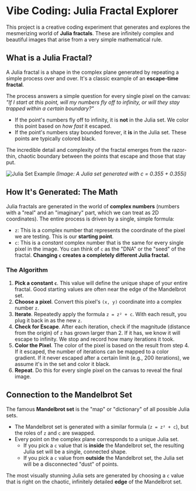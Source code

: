 # Vibe Coding: Julia Fractal Explorer

This project is a creative coding experiment that generates and explores the mesmerizing world of **Julia fractals**. These are infinitely complex and beautiful images that arise from a very simple mathematical rule.

## What is a Julia Fractal?

A Julia fractal is a shape in the complex plane generated by repeating a simple process over and over. It's a classic example of an **escape-time fractal**.

The process answers a simple question for every single pixel on the canvas: *"If I start at this point, will my numbers fly off to infinity, or will they stay trapped within a certain boundary?"*

-   If the point's numbers fly off to infinity, it is **not** in the Julia set. We color this point based on *how fast* it escaped.
-   If the point's numbers stay bounded forever, it **is** in the Julia set. These points are typically colored black.

The incredible detail and complexity of the fractal emerges from the razor-thin, chaotic boundary between the points that escape and those that stay put.

![Julia Set Example](https://upload.wikimedia.org/wikipedia/commons/a/a4/Julia_set_-_Location_0.355_0.355.png)
*(Image: A Julia set generated with c = 0.355 + 0.355i)*

## How It's Generated: The Math

Julia fractals are generated in the world of **complex numbers** (numbers with a "real" and an "imaginary" part, which we can treat as 2D coordinates). The entire process is driven by a single, simple formula:


-   `z`: This is a complex number that represents the coordinate of the pixel we are testing. This is our **starting point**.
-   `c`: This is a *constant* complex number that is the same for every single pixel in the image. You can think of `c` as the "DNA" or the "seed" of the fractal. **Changing `c` creates a completely different Julia fractal.**

### The Algorithm

1.  **Pick a constant `c`**. This value will define the unique shape of your entire fractal. Good starting values are often near the edge of the Mandelbrot set.
2.  **Choose a pixel**. Convert this pixel's `(x, y)` coordinate into a complex number `z`.
3.  **Iterate**. Repeatedly apply the formula `z = z² + c`. With each result, you plug it back in as the new `z`.
4.  **Check for Escape**. After each iteration, check if the magnitude (distance from the origin) of `z` has grown larger than 2. If it has, we know it will escape to infinity. We stop and record how many iterations it took.
5.  **Color the Pixel**. The color of the pixel is based on the result from step 4. If it escaped, the number of iterations can be mapped to a color gradient. If it never escaped after a certain limit (e.g., 200 iterations), we assume it's in the set and color it black.
6.  **Repeat**. Do this for every single pixel on the canvas to reveal the final image.

## Connection to the Mandelbrot Set

The famous **Mandelbrot set** is the "map" or "dictionary" of all possible Julia sets.

-   The Mandelbrot set is generated with a similar formula (`z = z² + c`), but the roles of `z` and `c` are swapped.
-   Every point on the complex plane corresponds to a unique Julia set.
    -   If you pick a `c` value that is **inside** the Mandelbrot set, the resulting Julia set will be a single, connected shape.
    -   If you pick a `c` value from **outside** the Mandelbrot set, the Julia set will be a disconnected "dust" of points.

The most visually stunning Julia sets are generated by choosing a `c` value that is right on the chaotic, infinitely detailed **edge** of the Mandelbrot set.